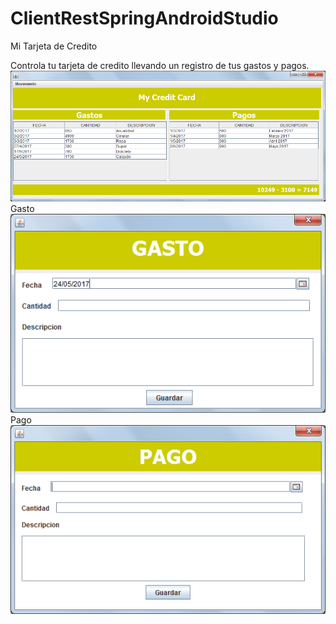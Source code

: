 # ClientRestSpringAndroidStudio
Mi Tarjeta de Credito
<br>

Controla tu tarjeta de credito llevando un registro de tus gastos y pagos.
<br>
![alt text](https://github.com/muqui/My-credit-card/blob/master/src/screenshot/Movimientos.png)
<br>
Gasto
<br>
![alt text](https://github.com/muqui/My-credit-card/blob/master/src/screenshot/Gasto.png)
<br>
Pago
<br>
![alt text](https://github.com/muqui/My-credit-card/blob/master/src/screenshot/Pago.png)

